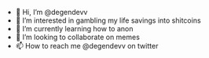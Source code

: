 - 👋 Hi, I’m @degendevv
- 👀 I’m interested in gambling my life savings into shitcoins
- 🌱 I’m currently learning how to anon
- 💞️ I’m looking to collaborate on memes
- 📫 How to reach me @degendevv on twitter

<!---
degendevv/degendevv is a ✨ special ✨ repository because its `README.md` (this file) appears on your GitHub profile.
You can click the Preview link to take a look at your changes.
--->
